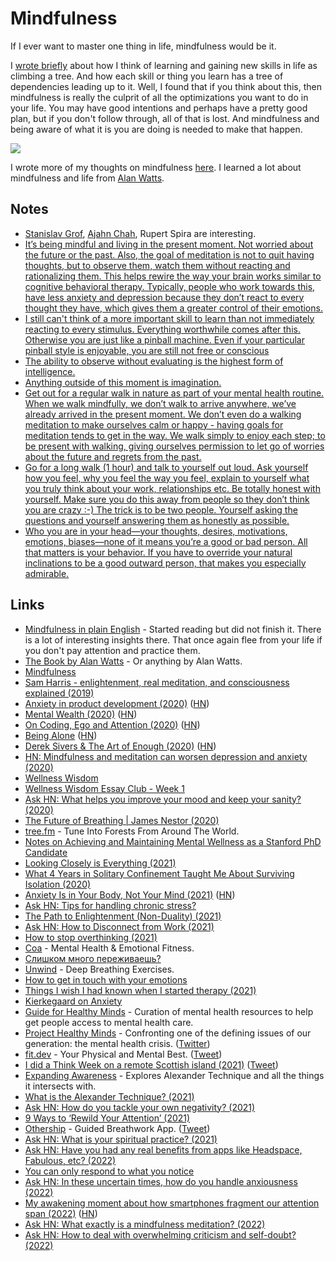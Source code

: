 # Mindfulness

If I ever want to master one thing in life, mindfulness would be it.

I [wrote briefly](https://medium.com/@nikitavoloboev/the-root-of-it-all-9b6ab6a77e1d) about how I think of learning and gaining new skills in life as climbing a tree. And how each skill or thing you learn has a tree of dependencies leading up to it. Well, I found that if you think about this, then mindfulness is really the culprit of all the optimizations you want to do in your life. You may have good intentions and perhaps have a pretty good plan, but if you don't follow through, all of that is lost. And mindfulness and being aware of what it is you are doing is needed to make that happen.

![](https://www.waterfordcounselingservices.com/wp-content/uploads/2015/10/mindfull.jpg)

I wrote more of my thoughts on mindfulness [here](meditation.md). I learned a lot about mindfulness and life from [Alan Watts](../humans/alan-watts.md).

## Notes

- [Stanislav Grof](http://en.wikipedia.org/wiki/Stanislav_Grof), [Ajahn Chah](http://en.wikipedia.org/wiki/Ajahn_Chah), Rupert Spira are interesting.
- [It’s being mindful and living in the present moment. Not worried about the future or the past. Also, the goal of meditation is not to quit having thoughts, but to observe them, watch them without reacting and rationalizing them. This helps rewire the way your brain works similar to cognitive behavioral therapy. Typically, people who work towards this, have less anxiety and depression because they don’t react to every thought they have, which gives them a greater control of their emotions.](https://www.reddit.com/r/RationalPsychonaut/comments/fsjp6s/in_the_psychedelic_community_its_insinuated_that/)
- [I still can't think of a more important skill to learn than not immediately reacting to every stimulus. Everything worthwhile comes after this. Otherwise you are just like a pinball machine. Even if your particular pinball style is enjoyable, you are still not free or conscious](https://twitter.com/KevinDMackay/status/1372231092858720261)
- [The ability to observe without evaluating is the highest form of intelligence.](https://twitter.com/stephsmithio/status/1388574607527931904)
- [Anything outside of this moment is imagination.](https://www.reddit.com/r/Psychonaut/comments/n88ll1/holy_sht/)
- [Get out for a regular walk in nature as part of your mental health routine. When we walk mindfully, we don’t walk to arrive anywhere, we’ve already arrived in the present moment. We don’t even do a walking meditation to make ourselves calm or happy - having goals for meditation tends to get in the way. We walk simply to enjoy each step; to be present with walking, giving ourselves permission to let go of worries about the future and regrets from the past.](https://www.reddit.com/r/Meditation/comments/nczwzx/get_out_for_a_regular_walk_in_nature_as_part_of/)
- [Go for a long walk (1 hour) and talk to yourself out loud. Ask yourself how you feel, why you feel the way you feel, explain to yourself what you truly think about your work, relationships etc. Be totally honest with yourself. Make sure you do this away from people so they don’t think you are crazy :-) The trick is to be two people. Yourself asking the questions and yourself answering them as honestly as possible.](https://news.ycombinator.com/item?id=27981529)
- [Who you are in your head—your thoughts, desires, motivations, emotions, biases—none of it means you’re a good or bad person. All that matters is your behavior. If you have to override your natural inclinations to be a good outward person, that makes you especially admirable.](https://twitter.com/waitbutwhy/status/1453693855472275463)

## Links

- [Mindfulness in plain English](http://misc.equanimity.info/downloads/mindfulness_in_plain_english.pdf) - Started reading but did not finish it. There is a lot of interesting insights there. That once again flee from your life if you don't pay attention and practice them.
- [The Book by Alan Watts](http://www.freespiritualebooks.com/uploads/5/0/5/8/50589505/the-book-on-the-taboo-against-knowing-who-you-are-by-alan-watts.pdf) - Or anything by Alan Watts.
- [Mindfulness](https://brandur.org/fragments/mindfulness)
- [Sam Harris - enlightenment, real meditation, and consciousness explained (2019)](https://overcast.fm/+RxHHyjxgA)
- [Anxiety in product development (2020)](https://andreschweighofer.com/agile/anxiety-in-product-development/) ([HN](https://news.ycombinator.com/item?id=23415922))
- [Mental Wealth (2020)](https://jjbeshara.com/2020/06/04/mental-wealth/) ([HN](https://news.ycombinator.com/item?id=23426189))
- [On Coding, Ego and Attention (2020)](https://josebrowne.com/on-coding-ego-and-attention/) ([HN](https://news.ycombinator.com/item?id=23526417))
- [Being Alone](https://www.ankit.fyi/being-alone) ([HN](https://news.ycombinator.com/item?id=23592161))
- [Derek Sivers & The Art of Enough (2020)](https://brendancahill.io/brensblog/dereksivers) ([HN](https://news.ycombinator.com/item?id=24020263))
- [HN: Mindfulness and meditation can worsen depression and anxiety (2020)](https://news.ycombinator.com/item?id=24185710)
- [Wellness Wisdom](https://wellnesswisdom.substack.com/)
- [Wellness Wisdom Essay Club - Week 1](https://docs.google.com/document/d/1W5m2qVAvrmodXv10ATWhfwSLZNNtysFyygtZes3-xH0/edit)
- [Ask HN: What helps you improve your mood and keep your sanity? (2020)](https://news.ycombinator.com/item?id=25099731)
- [The Future of Breathing | James Nestor (2020)](https://www.youtube.com/watch?v=5vQ0PM7A764)
- [tree.fm](https://www.tree.fm/) - Tune Into Forests From Around The World.
- [Notes on Achieving and Maintaining Mental Wellness as a Stanford PhD Candidate](https://docs.google.com/document/d/1Q0CtPEONRQTimjz9fiuiBwedDFOTYsfyA7ntFaq84Js/edit#heading=h.j6ht6j6d4j5z)
- [Looking Closely is Everything (2021)](https://craigmod.com/essays/looking_closely/)
- [What 4 Years in Solitary Confinement Taught Me About Surviving Isolation (2020)](https://humanparts.medium.com/8ight-things-i-learned-in-solitary-confiment-that-will-help-you-keep-calm-during-the-coronavirus-a5a253c2fe7e)
- [Anxiety Is in Your Body, Not Your Mind (2021)](https://elemental.medium.com/anxiety-is-in-your-body-not-your-mind-93031abd14eb) ([HN](https://news.ycombinator.com/item?id=26774145))
- [Ask HN: Tips for handling chronic stress?](https://news.ycombinator.com/item?id=26859401)
- [The Path to Enlightenment (Non-Duality) (2021)](https://www.youtube.com/watch?v=FuhvJpTh0eQ)
- [Ask HN: How to Disconnect from Work (2021)](https://news.ycombinator.com/item?id=27326607)
- [How to stop overthinking (2021)](https://psyche.co/guides/how-to-stop-overthinking-with-help-from-metacognitive-strategies)
- [Coa](https://www.joincoa.com/) - Mental Health & Emotional Fitness.
- [Слишком много переживаешь?](https://www.youtube.com/watch?v=FgNUX99qhP8)
- [Unwind](https://unwind.to/) - Deep Breathing Exercises.
- [How to get in touch with your emotions](https://gist.github.com/Gabriel439/cc76537f4f0f578958e54865b60558a8)
- [Things I wish I had known when I started therapy (2021)](https://twitter.com/dremilyanhalt/status/1162054532899098624)
- [Kierkegaard on Anxiety](https://www.youtube.com/watch?v=ZeaEY-jtR48)
- [Guide for Healthy Minds](https://app.projecthealthyminds.com/) - Curation of mental health resources to help get people access to mental health care.
- [Project Healthy Minds](https://www.projecthealthyminds.com/) - Confronting one of the defining issues of our generation: the mental health crisis. ([Twitter](https://twitter.com/ProjHealthyMind))
- [fit.dev](https://fit.dev/) - Your Physical and Mental Best. ([Tweet](https://twitter.com/toddmotto/status/1437741239005294597))
- [I did a Think Week on a remote Scottish island (2021)](https://www.petecodes.io/think-week-scottish-island-2021/) ([Tweet](https://twitter.com/thepatwalls/status/1448242770267738116))
- [Expanding Awareness](https://expandingawareness.org/) - Explores Alexander Technique and all the things it intersects with.
- [What is the Alexander Technique? (2021)](https://expandingawareness.org/blog/what-is-the-alexander-technique/)
- [Ask HN: How do you tackle your own negativity? (2021)](https://news.ycombinator.com/item?id=29060798)
- [9 Ways to ‘Rewild Your Attention’ (2021)](https://forge.medium.com/9-ways-to-rewild-your-attention-d7c9334b6b90)
- [Othership](https://apps.apple.com/ca/app/othership-breathing-app/id1590348936) - Guided Breathwork App. ([Tweet](https://twitter.com/robbiebent1/status/1471503360729628677))
- [Ask HN: What is your spiritual practice? (2021)](https://news.ycombinator.com/item?id=29700445)
- [Ask HN: Have you had any real benefits from apps like Headspace, Fabulous, etc? (2022)](https://news.ycombinator.com/item?id=30976971)
- [You can only respond to what you notice](https://every.to/superorganizers/you-can-only-respond-to-what-you-notice)
- [Ask HN: In these uncertain times, how do you handle anxiousness (2022)](https://news.ycombinator.com/item?id=31775411)
- [My awakening moment about how smartphones fragment our attention span (2022)](https://idratherbewriting.com/blog/awakening-moment-to-how-smartphones-fragment-our-attention/) ([HN](https://news.ycombinator.com/item?id=31874846))
- [Ask HN: What exactly is a mindfulness meditation? (2022)](https://news.ycombinator.com/item?id=31965367)
- [Ask HN: How to deal with overwhelming criticism and self-doubt? (2022)](https://news.ycombinator.com/item?id=32230378)
